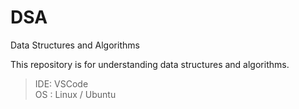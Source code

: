 # DSA
Data Structures and Algorithms 

This repository is for understanding data structures and algorithms.

> IDE: VSCode </br>
> OS : Linux / Ubuntu
